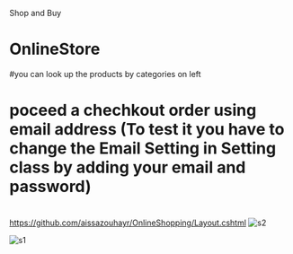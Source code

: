 
Shop and Buy


# OnlineStore 
#you can look up the products by categories on left
# poceed a chechkout order using email address (To test it you have to change the Email Setting in Setting class by adding your email and password)
# 
https://github.com/aissazouhayr/OnlineShopping/Layout.cshtml
![s2](https://user-images.githubusercontent.com/45210683/63450940-1fe37800-c411-11e9-89d0-8aa92ccb1ae8.JPG)



![s1](https://user-images.githubusercontent.com/45210683/63450655-71d7ce00-c410-11e9-9970-1494179b37d2.JPG)
